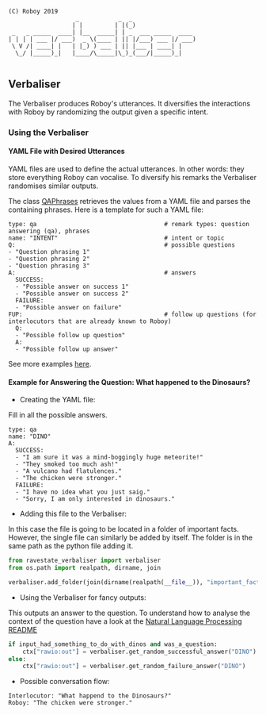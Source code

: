 ```
(C) Roboy 2019            
                   _           _  _                  
                  | |         | |(_)                 
 _   _ _____  ____| |__  _____| | _  ___ _____  ____ 
| | | | ___ |/ ___)  _ \(____ | || |/___) ___ |/ ___)
 \ V /| ____| |   | |_) ) ___ | || |___ | ____| |    
  \_/ |_____)_|   |____/\_____|\_)_(___/|_____)_|    
                                                                                                                      
```

## Verbaliser
The Verbaliser produces Roboy's utterances. 
It diversifies the interactions with Roboy by randomizing the output given a specific intent.  

### Using the Verbaliser 

#### YAML File with Desired Utterances
YAML files are used to define the actual utterances. 
In other words: they store everything Roboy can vocalise. 
To diversify his remarks the Verbaliser randomises similar outputs.

The class [QAPhrases](qa_phrases.py) retrieves the values from a YAML file and parses the containing phrases. 
Here is a template for such a YAML file:

```
type: qa                                    # remark types: question answering (qa), phrases
name: "INTENT"                              # intent or topic
Q:                                          # possible questions
- "Question phrasing 1"
- "Question phrasing 2"
- "Question phrasing 3"
A:                                          # answers 
  SUCCESS:
  - "Possible answer on success 1"
  - "Possible answer on success 2"
  FAILURE:
  - "Possible answer on failure"
FUP:                                        # follow up questions (for interlocutors that are already known to Roboy)
  Q:
  - "Possible follow up question"
  A:
  - "Possible follow up answer"
```

See more examples [here](../../resources/sentences).

#### Example for Answering the Question: What happened to the Dinosaurs?
* Creating the YAML file:

Fill in all the possible answers.  
```
type: qa
name: "DINO"
A:
  SUCCESS:
  - "I am sure it was a mind-boggingly huge meteorite!"
  - "They smoked too much ash!"
  - "A vulcano had flatulences."
  - "The chicken were stronger."
  FAILURE:
  - "I have no idea what you just saig."
  - "Sorry, I am only interested in dinosaurs."
```
* Adding this file to the Verbaliser:

In this case the file is going to be located in a folder of important facts.
However, the single file can similarly be added by itself.
The folder is in the same path as the python file adding it.
```python
from ravestate_verbaliser import verbaliser
from os.path import realpath, dirname, join

verbaliser.add_folder(join(dirname(realpath(__file__)), "important_facts_folder"))
```

* Using the Verbaliser for fancy outputs:

This outputs an answer to the question.
To understand how to analyse the context of the question have a look at the [Natural Language Processing README](../ravestate_nlp/README.md)
```python
if input_had_something_to_do_with_dinos and was_a_question:
    ctx["rawio:out"] = verbaliser.get_random_successful_answer("DINO")
else:
    ctx["rawio:out"] = verbaliser.get_random_failure_answer("DINO")
```

* Possible conversation flow:
```
Interlocutor: "What happend to the Dinosaurs?"
Roboy: "The chicken were stronger."
```
